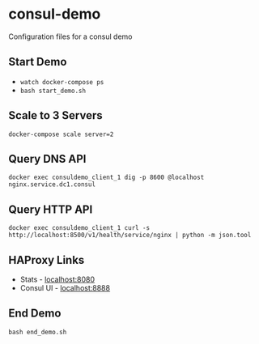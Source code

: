 # consul-demo
Configuration files for a consul demo

## Start Demo

 * ```watch docker-compose ps```
 * ```bash start_demo.sh```

## Scale to 3 Servers
```docker-compose scale server=2```

## Query DNS API
```docker exec consuldemo_client_1 dig -p 8600 @localhost nginx.service.dc1.consul```

## Query HTTP API
```docker exec consuldemo_client_1 curl -s http://localhost:8500/v1/health/service/nginx | python -m json.tool```

## HAProxy Links

 * Stats - [localhost:8080](http://localhost:8080)
 * Consul UI - [localhost:8888](http://localhost:8888)

## End Demo
```bash end_demo.sh```
